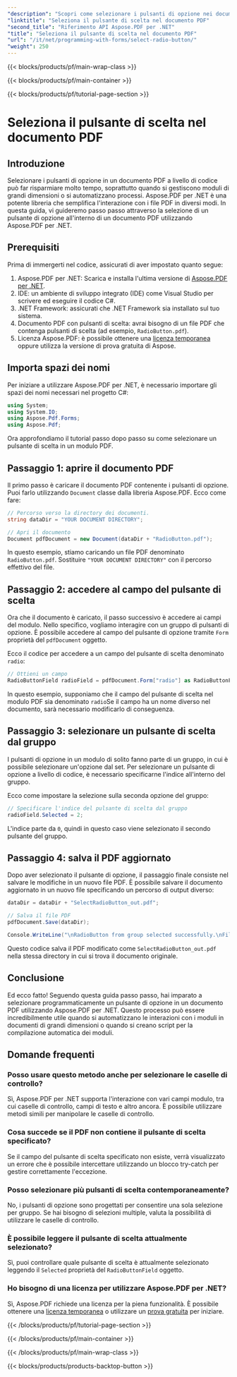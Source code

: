 ```yaml
---
"description": "Scopri come selezionare i pulsanti di opzione nei documenti PDF utilizzando Aspose.PDF per .NET con questa guida passo passo. Automatizza facilmente le interazioni con i moduli."
"linktitle": "Seleziona il pulsante di scelta nel documento PDF"
"second_title": "Riferimento API Aspose.PDF per .NET"
"title": "Seleziona il pulsante di scelta nel documento PDF"
"url": "/it/net/programming-with-forms/select-radio-button/"
"weight": 250
---
```


{{< blocks/products/pf/main-wrap-class >}}

{{< blocks/products/pf/main-container >}}

{{< blocks/products/pf/tutorial-page-section >}}

# Seleziona il pulsante di scelta nel documento PDF

## Introduzione

Selezionare i pulsanti di opzione in un documento PDF a livello di codice può far risparmiare molto tempo, soprattutto quando si gestiscono moduli di grandi dimensioni o si automatizzano processi. Aspose.PDF per .NET è una potente libreria che semplifica l'interazione con i file PDF in diversi modi. In questa guida, vi guideremo passo passo attraverso la selezione di un pulsante di opzione all'interno di un documento PDF utilizzando Aspose.PDF per .NET. 

## Prerequisiti

Prima di immergerti nel codice, assicurati di aver impostato quanto segue:

1. Aspose.PDF per .NET: Scarica e installa l'ultima versione di [Aspose.PDF per .NET](https://releases.aspose.com/pdf/net/).
2. IDE: un ambiente di sviluppo integrato (IDE) come Visual Studio per scrivere ed eseguire il codice C#.
3. .NET Framework: assicurati che .NET Framework sia installato sul tuo sistema.
4. Documento PDF con pulsanti di scelta: avrai bisogno di un file PDF che contenga pulsanti di scelta (ad esempio, `RadioButton.pdf`).
5. Licenza Aspose.PDF: è possibile ottenere una [licenza temporanea](https://purchase.aspose.com/temporary-license/) oppure utilizza la versione di prova gratuita di Aspose.

## Importa spazi dei nomi

Per iniziare a utilizzare Aspose.PDF per .NET, è necessario importare gli spazi dei nomi necessari nel progetto C#:

```csharp
using System;
using System.IO;
using Aspose.Pdf.Forms;
using Aspose.Pdf;
```

Ora approfondiamo il tutorial passo dopo passo su come selezionare un pulsante di scelta in un modulo PDF.

## Passaggio 1: aprire il documento PDF

Il primo passo è caricare il documento PDF contenente i pulsanti di opzione. Puoi farlo utilizzando `Document` classe dalla libreria Aspose.PDF. Ecco come fare:

```csharp
// Percorso verso la directory dei documenti.
string dataDir = "YOUR DOCUMENT DIRECTORY";

// Apri il documento
Document pdfDocument = new Document(dataDir + "RadioButton.pdf");
```

In questo esempio, stiamo caricando un file PDF denominato `RadioButton.pdf`. Sostituire `"YOUR DOCUMENT DIRECTORY"` con il percorso effettivo del file.

## Passaggio 2: accedere al campo del pulsante di scelta

Ora che il documento è caricato, il passo successivo è accedere ai campi del modulo. Nello specifico, vogliamo interagire con un gruppo di pulsanti di opzione. È possibile accedere al campo del pulsante di opzione tramite `Form` proprietà del `pdfDocument` oggetto.

Ecco il codice per accedere a un campo del pulsante di scelta denominato `radio`:

```csharp
// Ottieni un campo
RadioButtonField radioField = pdfDocument.Form["radio"] as RadioButtonField;
```

In questo esempio, supponiamo che il campo del pulsante di scelta nel modulo PDF sia denominato `radio`Se il campo ha un nome diverso nel documento, sarà necessario modificarlo di conseguenza.

## Passaggio 3: selezionare un pulsante di scelta dal gruppo

I pulsanti di opzione in un modulo di solito fanno parte di un gruppo, in cui è possibile selezionare un'opzione dal set. Per selezionare un pulsante di opzione a livello di codice, è necessario specificarne l'indice all'interno del gruppo. 

Ecco come impostare la selezione sulla seconda opzione del gruppo:

```csharp
// Specificare l'indice del pulsante di scelta dal gruppo
radioField.Selected = 2;
```

L'indice parte da `0`, quindi in questo caso viene selezionato il secondo pulsante del gruppo.

## Passaggio 4: salva il PDF aggiornato

Dopo aver selezionato il pulsante di opzione, il passaggio finale consiste nel salvare le modifiche in un nuovo file PDF. È possibile salvare il documento aggiornato in un nuovo file specificando un percorso di output diverso:

```csharp
dataDir = dataDir + "SelectRadioButton_out.pdf";

// Salva il file PDF
pdfDocument.Save(dataDir);

Console.WriteLine("\nRadioButton from group selected successfully.\nFile saved at " + dataDir);
```

Questo codice salva il PDF modificato come `SelectRadioButton_out.pdf` nella stessa directory in cui si trova il documento originale.

## Conclusione

Ed ecco fatto! Seguendo questa guida passo passo, hai imparato a selezionare programmaticamente un pulsante di opzione in un documento PDF utilizzando Aspose.PDF per .NET. Questo processo può essere incredibilmente utile quando si automatizzano le interazioni con i moduli in documenti di grandi dimensioni o quando si creano script per la compilazione automatica dei moduli.

## Domande frequenti

### Posso usare questo metodo anche per selezionare le caselle di controllo?  
Sì, Aspose.PDF per .NET supporta l'interazione con vari campi modulo, tra cui caselle di controllo, campi di testo e altro ancora. È possibile utilizzare metodi simili per manipolare le caselle di controllo.

### Cosa succede se il PDF non contiene il pulsante di scelta specificato?  
Se il campo del pulsante di scelta specificato non esiste, verrà visualizzato un errore che è possibile intercettare utilizzando un blocco try-catch per gestire correttamente l'eccezione.

### Posso selezionare più pulsanti di scelta contemporaneamente?  
No, i pulsanti di opzione sono progettati per consentire una sola selezione per gruppo. Se hai bisogno di selezioni multiple, valuta la possibilità di utilizzare le caselle di controllo.

### È possibile leggere il pulsante di scelta attualmente selezionato?  
Sì, puoi controllare quale pulsante di scelta è attualmente selezionato leggendo il `Selected` proprietà del `RadioButtonField` oggetto.

### Ho bisogno di una licenza per utilizzare Aspose.PDF per .NET?  
Sì, Aspose.PDF richiede una licenza per la piena funzionalità. È possibile ottenere una [licenza temporanea](https://purchase.aspose.com/temporary-license/) o utilizzare un [prova gratuita](https://releases.aspose.com/) per iniziare.

{{< /blocks/products/pf/tutorial-page-section >}}

{{< /blocks/products/pf/main-container >}}

{{< /blocks/products/pf/main-wrap-class >}}

{{< blocks/products/products-backtop-button >}}